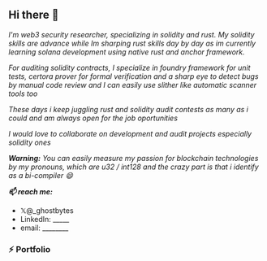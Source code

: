 ## Hi there 👋
_I'm web3 security researcher, specializing in solidity and rust. My solidity skills are advance while Im sharping rust skills day by day as im currently learning solana development using native rust and anchor framework._ 

_For auditing solidity contracts, I specialize in foundry framework for unit tests, certora prover for formal verification and a sharp eye to detect bugs by manual code review and I can easily use slither like automatic scanner tools too_

_These days i keep juggling rust and solidity audit contests as many as i could and am always open for the job oportunities_

_I would love to collaborate on development and audit projects especially solidity ones_

<!--_💬 Ask me about ... solidity, formal verification (solidity), rust, auditing, solana development, anchor framework, ethers.js and solana/web3.js_ -->

_**Warning:**_ _You can easily measure my passion for blockchain technologies by my pronouns, which are u32 / int128 and the crazy part is that i identify as a bi-compiler 😄_

_**📫 reach me:**_ 
- 𝕏@_ghostbytes
- LinkedIn: _____
- email: ________

### ⚡ **Portfolio**

<!-- 
Inspiration:
- https://github.com/namx05
- https://cantina.xyz/u/J4X98
-->
  
<!--
**burhankhaja/burhankhaja** is a ✨ _special_ ✨ repository because its `README.md` (this file) appears on your GitHub profile.

Here are some ideas to get you started:




- 🤔 I’m looking for help with ...




-->
